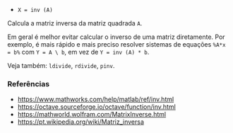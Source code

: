 - `X = inv (A)`

Calcula a matriz inversa da matriz quadrada `A`.

Em geral é melhor evitar calcular o inverso de uma matriz diretamente. Por
exemplo, é mais rápido e mais preciso resolver sistemas de equações `%A*x = b%`
com `Y = A \ b`, em vez de `Y = inv (A) * b`.

Veja também: `ldivide`, `rdivide`, `pinv`.

### Referências

- https://www.mathworks.com/help/matlab/ref/inv.html
- https://octave.sourceforge.io/octave/function/inv.html
- https://mathworld.wolfram.com/MatrixInverse.html
- https://pt.wikipedia.org/wiki/Matriz_inversa
